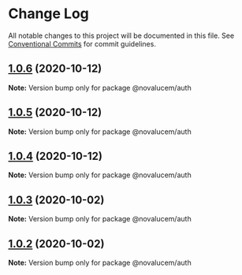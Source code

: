 # Change Log

All notable changes to this project will be documented in this file.
See [Conventional Commits](https://conventionalcommits.org) for commit guidelines.

## [1.0.6](https://github.com/lucemans/novalucem/compare/@novalucem/auth@1.0.5...@novalucem/auth@1.0.6) (2020-10-12)

**Note:** Version bump only for package @novalucem/auth





## [1.0.5](https://github.com/lucemans/novalucem/compare/@novalucem/auth@1.0.4...@novalucem/auth@1.0.5) (2020-10-12)

**Note:** Version bump only for package @novalucem/auth





## [1.0.4](https://github.com/lucemans/novalucem/compare/@novalucem/auth@1.0.3...@novalucem/auth@1.0.4) (2020-10-12)

**Note:** Version bump only for package @novalucem/auth





## [1.0.3](https://github.com/lucemans/novalucem/compare/@novalucem/auth@1.0.2...@novalucem/auth@1.0.3) (2020-10-02)

**Note:** Version bump only for package @novalucem/auth





## [1.0.2](https://github.com/lucemans/novalucem/compare/@novalucem/auth@1.0.1...@novalucem/auth@1.0.2) (2020-10-02)

**Note:** Version bump only for package @novalucem/auth
